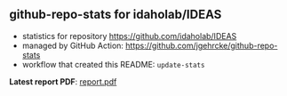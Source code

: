 ## github-repo-stats for idaholab/IDEAS

- statistics for repository https://github.com/idaholab/IDEAS
- managed by GitHub Action: https://github.com/jgehrcke/github-repo-stats
- workflow that created this README: `update-stats`

**Latest report PDF**: [report.pdf](https://github.com/idaholab/repository-statistics/raw/main/idaholab/IDEAS/latest-report/report.pdf)

